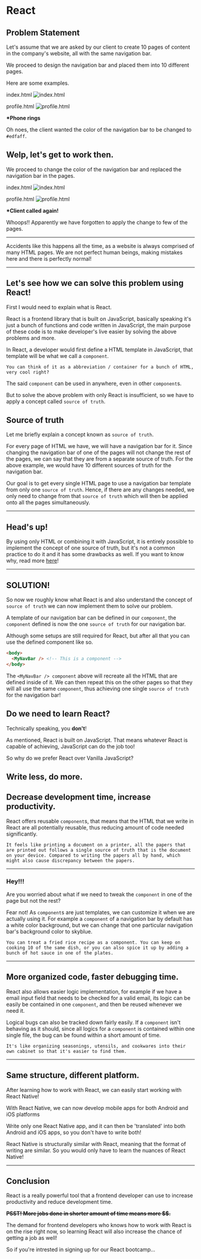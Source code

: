 # React

## Problem Statement

Let's assume that we are asked by our client to create 10 pages of content in the company's website, all with the same navigation bar.

We proceed to design the navigation bar and placed them into 10 different pages.

Here are some examples.

index.html
![index.html](../ver1/example.png)

profile.html
![profile.html](../ver1/example2.png)

**\*Phone rings**

Oh noes, the client wanted the color of the navigation bar to be changed to `#edfaff`.

## Welp, let's get to work then.

We proceed to change the color of the navigation bar and replaced the navigation bar in the pages.

index.html
![index.html](../ver1/example3.png)

profile.html
![profile.html](../ver1/example2.png)

**\*Client called again!**

Whoops!! Apparently we have forgotten to apply the change to few of the pages.

---

Accidents like this happens all the time, as a website is always comprised of many HTML pages. We are not perfect human beings, making mistakes here and there is perfectly normal!

---

## Let's see how we can solve this problem using React!

First I would need to explain what is React.

React is a frontend library that is built on JavaScript, basically speaking it's just a bunch of functions and code written in JavaScript, the main purpose of these code is to make developer's live easier by solving the above problems and more.

In React, a developer would first define a HTML template in JavaScript, that template will be what we call a `component`.

```
You can think of it as a abbreviation / container for a bunch of HTML, very cool right?
```

The said `component` can be used in anywhere, even in other `component`s.

But to solve the above problem with only React is insufficient, so we have to apply a concept called `source of truth`.

## Source of truth

Let me briefly explain a concept known as `source of truth`.

For every page of HTML we have, we will have a navigation bar for it. Since changing the navigation bar of one of the pages will not change the rest of the pages, we can say that they are from a separate source of truth. For the above example, we would have 10 different sources of truth for the navigation bar.

Our goal is to get every single HTML page to use a navigation bar template from only one `source of truth`. Hence, if there are any changes needed, we only need to change from that `source of truth` which will then be applied onto all the pages simultaneously.

---

## Head's up!

By using only HTML or combining it with JavaScript, it is entirely possible to implement the concept of one source of truth, but it's not a common practice to do it and it has some drawbacks as well. If you want to know why, read more [here](further-reading.md)!

---

## SOLUTION!

So now we roughly know what React is and also understand the concept of `source of truth` we can now implement them to solve our problem.

A template of our navigation bar can be defined in our `component`, the `component` defined is now the one `source of truth` for our navigation bar.

Although some setups are still required for React, but after all that you can use the defined component like so.

```HTML
<body>
  <MyNavBar /> <!-- This is a component -->
</body>
```

The `<MyNavBar /> component` above will recreate all the HTML that are defined inside of it. We can then repeat this on the other pages so that they will all use the same `component`, thus achieving one single `source of truth` for the navigation bar!

## Do we need to learn React?

Technically speaking, you **don't**!

As mentioned, React is built on JavaScript. That means whatever React is capable of achieving, JavaScript can do the job too!

So why do we prefer React over Vanilla JavaScript?

## Write less, do more.

## Decrease development time, increase productivity.

React offers reusable `component`s, that means that the HTML that we write in React are all potentially reusable, thus reducing amount of code needed significantly.

```
It feels like printing a document on a printer, all the papers that are printed out follows a single source of truth that is the document on your device. Compared to writing the papers all by hand, which might also cause discrepancy between the papers.
```

---

### Hey!!!

Are you worried about what if we need to tweak the `component` in one of the page but not the rest?

Fear not! As `component`s are just templates, we can customize it when we are actually using it. For example a `component` of a navigation bar by default has a white color background, but we can change that one particular navigation bar's background color to skyblue.

```
You can treat a fried rice recipe as a component. You can keep on cooking 10 of the same dish, or you can also spice it up by adding a bunch of hot sauce in one of the plates.
```

---

## More organized code, faster debugging time.

React also allows easier logic implementation, for example if we have a email input field that needs to be checked for a valid email, its logic can be easily be contained in one `component`, and then be reused whenever we need it.

Logical bugs can also be tracked down fairly easily. If a `component` isn't behaving as it should, since all logics for a `component` is contained within one single file, the bug can be found within a short amount of time.

```
It's like organizing seasonings, utensils, and cookwares into their own cabinet so that it's easier to find them.
```

---

## Same structure, different platform.

After learning how to work with React, we can easily start working with React Native!

With React Native, we can now develop mobile apps for both Android and iOS platforms

Write only one React Native app, and it can then be 'translated' into both Android and iOS apps, so you don't have to write both!

React Native is structurally similar with React, meaning that the format of writing are similar. So you would only have to learn the nuances of React Native!

---

## Conclusion

React is a really powerful tool that a frontend developer can use to increase productivity and reduce development time.

~~**PSST! More jobs done in shorter amount of time means more \$\$.**~~

The demand for frontend developers who knows how to work with React is on the rise right now, so learning React will also increase the chance of getting a job as well!

So if you're intrested in signing up for our React bootcamp...
